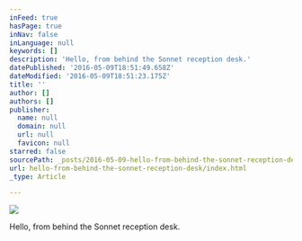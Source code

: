 ```yaml
---
inFeed: true
hasPage: true
inNav: false
inLanguage: null
keywords: []
description: 'Hello, from behind the Sonnet reception desk.'
datePublished: '2016-05-09T18:51:49.658Z'
dateModified: '2016-05-09T18:51:23.175Z'
title: ''
author: []
authors: []
publisher:
  name: null
  domain: null
  url: null
  favicon: null
starred: false
sourcePath: _posts/2016-05-09-hello-from-behind-the-sonnet-reception-desk.md
url: hello-from-behind-the-sonnet-reception-desk/index.html
_type: Article

---
```

![](https://the-grid-user-content.s3-us-west-2.amazonaws.com/e21b184d-a7d3-43fd-803d-8054a65d54a9.jpg)

Hello, from behind the Sonnet reception desk.